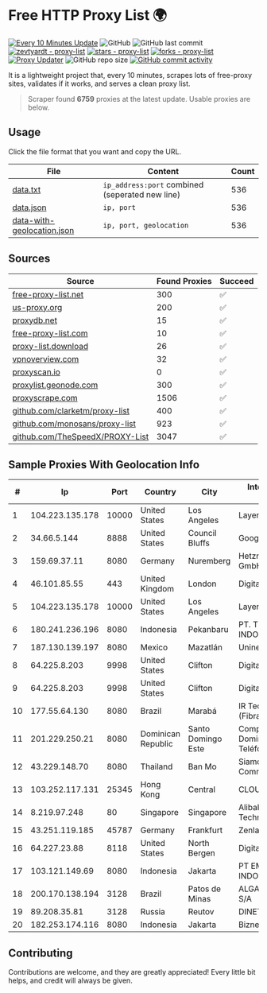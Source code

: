 
# Free HTTP Proxy List 🌍

[![Every 10 Minutes Update](https://github.com/mertguvencli/http-proxy-list/actions/workflows/main.yml/badge.svg?branch=main)](https://github.com/mertguvencli/http-proxy-list/actions/workflows/main.yml)
![GitHub](https://img.shields.io/github/license/mertguvencli/http-proxy-list)
![GitHub last commit](https://img.shields.io/github/last-commit/mertguvencli/http-proxy-list)
[![zevtyardt - proxy-list](https://img.shields.io/static/v1?label=zevtyardt&message=proxy-list&color=blue&logo=github)](https://github.com/zevtyardt/proxy-list "Go to GitHub repo")
[![stars - proxy-list](https://img.shields.io/github/stars/zevtyardt/proxy-list?style=social)](https://github.com/zevtyardt/proxy-list)
[![forks - proxy-list](https://img.shields.io/github/forks/zevtyardt/proxy-list?style=social)](https://github.com/zevtyardt/proxy-list)
[![Proxy Updater](https://github.com/zevtyardt/proxy-list/workflows/Proxy%20Updater/badge.svg)](https://github.com/zevtyardt/proxy-list/actions?query=workflow:"Proxy+Updater")
![GitHub repo size](https://img.shields.io/github/repo-size/zevtyardt/proxy-list)
[![GitHub commit activity](https://img.shields.io/github/commit-activity/m/zevtyardt/proxy-list?logo=commits)](https://github.com/zevtyardt/proxy-list/commits/main)

It is a lightweight project that, every 10 minutes, scrapes lots of free-proxy sites, validates if it works, and serves a clean proxy list.

> Scraper found **6759** proxies at the latest update. Usable proxies are below.

## Usage

Click the file format that you want and copy the URL.

|File|Content|Count|
|----|-------|-----|
|[data.txt](https://raw.githubusercontent.com/mertguvencli/http-proxy-list/main/proxy-list/data.txt)|`ip_address:port` combined (seperated new line)|536|
|[data.json](https://raw.githubusercontent.com/mertguvencli/http-proxy-list/main/proxy-list/data.json)|`ip, port`|536|
|[data-with-geolocation.json](https://raw.githubusercontent.com/mertguvencli/http-proxy-list/main/proxy-list/data-with-geolocation.json)|`ip, port, geolocation`|536|

## Sources

|Source|Found Proxies|Succeed|
|------|-------------|-------|
|[free-proxy-list.net](https://free-proxy-list.net)|300|✅|
|[us-proxy.org](https://www.us-proxy.org)|200|✅|
|[proxydb.net](http://proxydb.net)|15|✅|
|[free-proxy-list.com](https://free-proxy-list.com/?page=&port=&type%5B%5D=http&type%5B%5D=https&up_time=0&search=Search)|10|✅|
|[proxy-list.download](https://www.proxy-list.download/HTTP)|26|✅|
|[vpnoverview.com](https://vpnoverview.com/privacy/anonymous-browsing/free-proxy-servers)|32|✅|
|[proxyscan.io](https://www.proxyscan.io)|0|✅|
|[proxylist.geonode.com](https://proxylist.geonode.com/api/proxy-list?limit=300&page=1&sort_by=lastChecked&sort_type=desc&protocols=http,https)|300|✅|
|[proxyscrape.com](https://api.proxyscrape.com/v2/?request=displayproxies&protocol=http&timeout=10000&country=all&ssl=all&anonymity=all)|1506|✅|
|[github.com/clarketm/proxy-list](https://raw.githubusercontent.com/clarketm/proxy-list/master/proxy-list-raw.txt)|400|✅|
|[github.com/monosans/proxy-list](https://raw.githubusercontent.com/monosans/proxy-list/main/proxies/http.txt)|923|✅|
|[github.com/TheSpeedX/PROXY-List](https://raw.githubusercontent.com/TheSpeedX/PROXY-List/master/http.txt)|3047|✅|


## Sample Proxies With Geolocation Info

|#|Ip|Port|Country|City|Internet Service Provider|
|-|--|----|-------|----|-------------------------|
|1|104.223.135.178|10000|United States|Los Angeles|LayerHost|
|2|34.66.5.144|8888|United States|Council Bluffs|Google LLC|
|3|159.69.37.11|8080|Germany|Nuremberg|Hetzner Online GmbH|
|4|46.101.85.55|443|United Kingdom|London|DigitalOcean|
|5|104.223.135.178|10000|United States|Los Angeles|LayerHost|
|6|180.241.236.196|8080|Indonesia|Pekanbaru|PT. TELKOM INDONESIA|
|7|187.130.139.197|8080|Mexico|Mazatlán|Uninet S.A. de C.V.|
|8|64.225.8.203|9998|United States|Clifton|DigitalOcean, LLC|
|9|64.225.8.203|9998|United States|Clifton|DigitalOcean, LLC|
|10|177.55.64.130|8080|Brazil|Marabá|IR Tecnologia (Fibralink)|
|11|201.229.250.21|8080|Dominican Republic|Santo Domingo Este|Compañía Dominicana de Teléfonos S. A.|
|12|43.229.148.70|8080|Thailand|Ban Mo|Siamdata Communication Co.|
|13|103.252.117.131|25345|Hong Kong|Central|CLOUDWEBMANAGE|
|14|8.219.97.248|80|Singapore|Singapore|Alibaba (US) Technology Co., Ltd.|
|15|43.251.119.185|45787|Germany|Frankfurt|Zenlayer Inc|
|16|64.227.23.88|8118|United States|North Bergen|DigitalOcean, LLC|
|17|103.121.149.69|8080|Indonesia|Jakarta|PT EMERIO INDONESIA|
|18|200.170.138.194|3128|Brazil|Patos de Minas|ALGAR TELECOM S/A|
|19|89.208.35.81|3128|Russia|Reutov|DINET-HOSTING|
|20|182.253.174.116|8080|Indonesia|Jakarta|Biznet Metronet|



## Contributing

Contributions are welcome, and they are greatly appreciated! Every
little bit helps, and credit will always be given.

